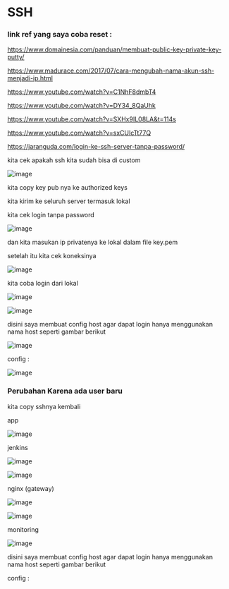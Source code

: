 # SSH

### link ref yang saya coba reset : 

https://www.domainesia.com/panduan/membuat-public-key-private-key-putty/

https://www.madurace.com/2017/07/cara-mengubah-nama-akun-ssh-menjadi-ip.html

https://www.youtube.com/watch?v=C1NhF8dmbT4

https://www.youtube.com/watch?v=DY34_8QaUhk

https://www.youtube.com/watch?v=SXHx9IL08LA&t=114s

https://www.youtube.com/watch?v=sxCUIcTt77Q

https://jaranguda.com/login-ke-ssh-server-tanpa-password/

kita cek apakah ssh kita sudah bisa di custom

![image](https://user-images.githubusercontent.com/99697182/176081253-248fb983-69c8-4053-a444-16753ba1ee8b.png)

kita copy key pub nya ke authorized keys

kita kirim ke seluruh server termasuk lokal

kita cek login tanpa password

![image](https://user-images.githubusercontent.com/99697182/176082123-7271d5cf-d03b-447a-9e1a-e533b1a7b108.png)


dan kita masukan ip privatenya ke lokal dalam file key.pem

setelah itu kita cek koneksinya

![image](https://user-images.githubusercontent.com/99697182/176091727-45cc2c59-52e3-41c9-a46f-a9c7ddc28e95.png)

kita coba login dari lokal

![image](https://user-images.githubusercontent.com/99697182/176092873-8914f0e7-fb16-4720-958e-7e6760379bd6.png)

![image](https://user-images.githubusercontent.com/99697182/176096257-5eaf0f93-0b8a-4f05-b51d-af56fa07b64f.png)

disini saya membuat config host agar dapat login hanya menggunakan nama host seperti gambar berikut

![image](https://user-images.githubusercontent.com/99697182/176097022-2ca92e3d-6980-41b5-bda6-3ffab44e4f90.png)

config :

![image](https://user-images.githubusercontent.com/99697182/176096972-8473a65a-66a6-440d-a70b-a646d10582de.png)


### Perubahan Karena ada user baru

kita copy sshnya kembali

app

![image](https://user-images.githubusercontent.com/99697182/176154656-5cbe4a37-56c5-47a7-990a-2c3a803fd58f.png)

jenkins 

![image](https://user-images.githubusercontent.com/99697182/176155629-ee64b588-1b55-46ab-8748-7f4207c1a71f.png)

![image](https://user-images.githubusercontent.com/99697182/176156299-65803bb1-43de-4bf8-a88a-fc7fa871f91a.png)

nginx (gateway)

![image](https://user-images.githubusercontent.com/99697182/176157376-301d417f-8a7e-4723-acfa-5f6a4fb1f0a1.png)

![image](https://user-images.githubusercontent.com/99697182/176157428-e3d47fea-599e-49ce-9c49-2e97a6dfcbc0.png)

monitoring 

![image](https://user-images.githubusercontent.com/99697182/176158295-df7d1c4c-aaab-4cf9-8207-ca048c5bcff8.png)


disini saya membuat config host agar dapat login hanya menggunakan nama host seperti gambar berikut


config :









